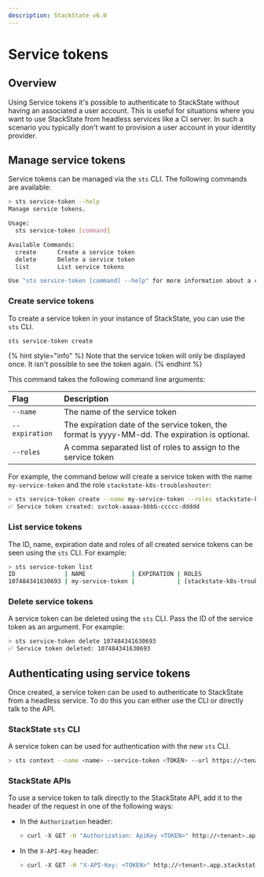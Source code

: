 ```yaml
---
description: StackState v6.0
---
```


# Service tokens

## Overview

Using Service tokens it's possible to authenticate to StackState without having an associated a user account. This is useful for situations where you want to use StackState from headless services like a CI server. In such a scenario you typically don't want to provision a user account in your identity provider.

## Manage service tokens

Service tokens can be managed via the `sts` CLI. The following commands are available:

```sh
> sts service-token --help
Manage service tokens.

Usage:
  sts service-token [command]

Available Commands:
  create      Create a service token
  delete      Delete a service token
  list        List service tokens

Use "sts service-token [command] --help" for more information about a command.
```

### Create service tokens

To create a service token in your instance of StackState, you can use the `sts` CLI.

```sh
sts service-token create
```

{% hint style="info" %}
Note that the service token will only be displayed once. It isn't possible to see the token again.
{% endhint %}

This command takes the following command line arguments:

| Flag | Description |
| :--- |:--- |
| `--name` | The name of the service token |
| `--expiration` | The expiration date of the service token, the format is yyyy-MM-dd. The expiration is optional. |
| `--roles` | A comma separated list of roles to assign to the service token |

For example, the command below will create a service token with the name `my-service-token` and the role `stackstate-k8s-troubleshooter`:

```sh
> sts service-token create --name my-service-token --roles stackstate-k8s-troubleshooter
✅ Service token created: svctok-aaaaa-bbbb-ccccc-ddddd
```

### List service tokens

The ID, name, expiration date and roles of all created service tokens can be seen using the `sts` CLI. For example:

```bash
> sts service-token list
ID              | NAME             | EXPIRATION | ROLES
107484341630693 | my-service-token |            | [stackstate-k8s-troubleshooter]
```

### Delete service tokens

A service token can be deleted using the `sts` CLI. Pass the ID of the service token as an argument. For example:

```sh
> sts service-token delete 107484341630693
✅ Service token deleted: 107484341630693
```

## Authenticating using service tokens

Once created, a service token can be used to authenticate to StackState from a headless service. To do this you can either use the CLI or directly talk to the API.


### StackState `sts` CLI

A service token can be used for authentication with the new `sts` CLI.

```sh
> sts context --name <name> --service-token <TOKEN> --url https://<tenant>.app.stackstate.io
```

### StackState APIs

To use a service token to talk directly to the StackState API, add it to the header of the request in one of the following ways:

* In the `Authorization` header:
    ```sh
    > curl -X GET -H "Authorization: ApiKey <TOKEN>" http://<tenant>.app.stackstate.io/api/server/status
    ```

* In the `X-API-Key` header:
    ```sh
    > curl -X GET -H "X-API-Key: <TOKEN>" http://<tenant>.app.stackstate.io/api/server/status
    ```
